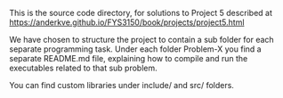 This is the source code directory, for solutions to Project 5 described at https://anderkve.github.io/FYS3150/book/projects/project5.html

We have chosen to structure the project to contain a sub folder for each separate programming task. Under each folder Problem-X you find a separate README.md file, explaining how to compile and run the executables related to that sub problem.

You can find custom libraries under include/ and src/ folders.
